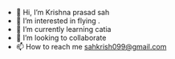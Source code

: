 - 👋 Hi, I’m Krishna prasad sah 
- 👀 I’m interested in flying .
- 🌱 I’m currently learning catia
- 💞️ I’m looking to collaborate 
- 📫 How to reach me sahkrish099@gmail.com 

<!---
Krishnasah12/Krishnasah12 is a ✨ special ✨ repository because its `README.md` (this file) appears on your GitHub profile.
You can click the Preview link to take a look at your changes.
--->
